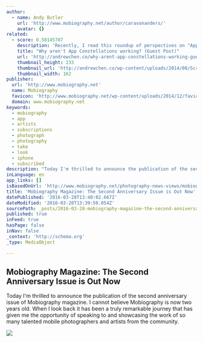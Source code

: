 ```yaml
---
author:
  - name: Andy Butler
    url: 'http://www.mobiography.net/author/caravananders/'
    avatar: {}
related:
  - score: 0.50145787
    description: 'Recently, I read this roundup of perspectives on "App Constellations" on the new social/professional news app Quibb. This is an emerging product strategy in mobile embraced by Facebook, Linkedin, Foursquare, Twitter, and others, and found it fascinating. Thanks to the authors below for sharing their opinions on this new approach.'
    title: "Why aren't App Constellations working? (Guest Post)"
    url: 'http://andrewchen.co/why-arent-app-constellations-working-guest-post/'
    thumbnail_height: 233
    thumbnail_url: 'http://andrewchen.co/wp-content/uploads/2014/08/Screen_Shot_2014-07-15_at_11.51.42_AM.png'
    thumbnail_width: 162
publisher:
  url: 'http://www.mobiography.net'
  name: Mobiography
  favicon: 'http://www.mobiography.net/wp-content/uploads/2014/12/favicon.png'
  domain: www.mobiography.net
keywords:
  - mobiography
  - app
  - artists
  - subscriptions
  - photograph
  - photography
  - take
  - look
  - iphone
  - subscribed
description: "Today I'm thrilled to announce the publication of the second anniversary issue of Mobiography magazine. I cannot believe Mobiography is now two years old. When I look back it has been a truly remarkable journey that has given me the opportunity of speaking to and showcasing the work of so many talented mobile photographers and artists from the community."
inLanguage: en
app_links: []
isBasedOnUrl: 'http://www.mobiography.net/photography-news-views/mobiography-magazine-anniversary-issue/'
title: 'Mobiography Magazine: The Second Anniversary Issue is Out Now'
datePublished: '2016-03-28T13:40:02.667Z'
dateModified: '2016-03-28T13:39:50.054Z'
sourcePath: _posts/2016-03-28-mobiography-magazine-the-second-anniversary-issue-is-out-no.md
published: true
inFeed: true
hasPage: false
inNav: false
_context: 'http://schema.org'
_type: MediaObject

---
```

<article style=""><h1>Mobiography Magazine: The Second Anniversary Issue is Out Now</h1><p>Today I'm thrilled to announce the publication of the second anniversary issue of Mobiography magazine. I cannot believe Mobiography is now two years old. When I look back it has been a truly remarkable journey that has given me the opportunity of speaking to and showcasing the work of so many talented mobile photographers and artists from the community.</p><img src="http://www.mobiography.net/wp-content/uploads/2015/04/IMG_1476.jpg" /></article>